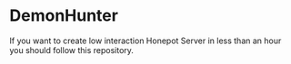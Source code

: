 # DemonHunter

If you want to create low interaction Honepot Server in less than an hour you should follow this repository. 
